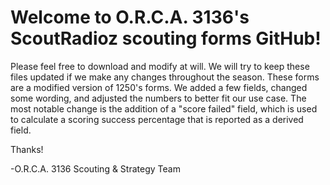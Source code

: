 # Welcome to O.R.C.A. 3136's ScoutRadioz scouting forms GitHub!
Please feel free to download and modify at will. We will try to keep these files updated if we make any changes throughout the season. 
These forms are a modified version of 1250's forms. We added a few fields, changed some wording, and adjusted the numbers to better fit our use case. The most notable change is the addition of a "score failed" field, which is used to calculate a scoring success percentage that is reported as a derived field.

Thanks!

-O.R.C.A. 3136 Scouting & Strategy Team
